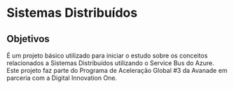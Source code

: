 ﻿# Sistemas Distribuídos

## Objetivos
É um projeto básico utilizado para iniciar o estudo sobre os conceitos relacionados a Sistemas Distribuídos utilizando o Service Bus do Azure.
Este projeto faz parte do Programa de Aceleração Global #3 da Avanade em parceria com a Digital Innovation One.

